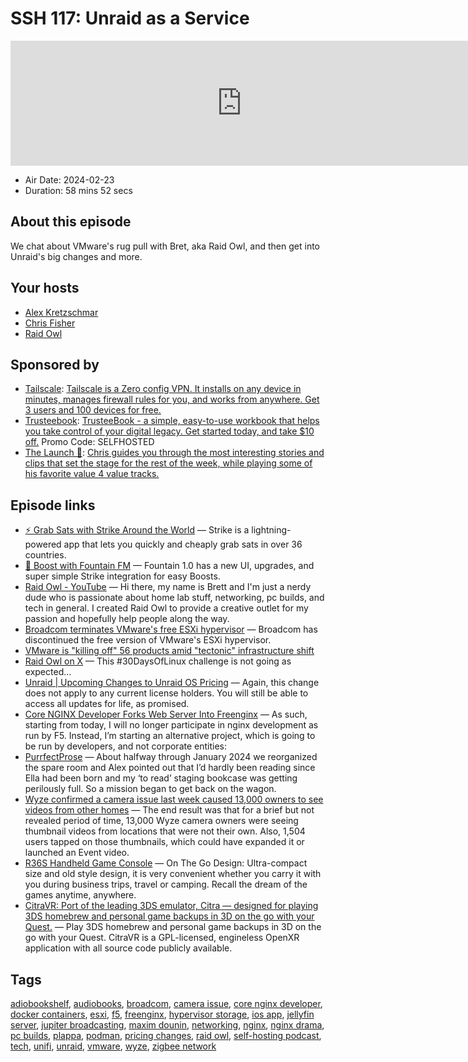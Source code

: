 # SSH 117: Unraid as a Service

<iframe src="https://player.fireside.fm/v2/dUlrHQih+zBHP6uIj?theme=dark" width="740" height="200" frameborder="0" scrolling="no"></iframe>

* Air Date: 2024-02-23
* Duration: 58 mins 52 secs

## About this episode

We chat about VMware's rug pull with Bret, aka Raid Owl, and then get into Unraid's big changes and more.

## Your hosts
* [Alex Kretzschmar](https://selfhosted.show/hosts/alexktz)
* [Chris Fisher](https://selfhosted.show/hosts/chrislas)
* [Raid Owl](https://selfhosted.show/guests/raidowl)

## Sponsored by

  * [Tailscale](http://tailscale.com/selfhosted): [Tailscale is a Zero config VPN. It installs on any device in minutes, manages firewall rules for you, and works from anywhere. Get 3 users and 100 devices for free. ](http://tailscale.com/selfhosted)
  * [Trusteebook](https://trusteebook.com/selfhosted): [TrusteeBook - a simple, easy-to-use workbook that helps you take control of your digital legacy. Get started today, and take $10 off.](https://trusteebook.com/selfhosted) Promo Code: SELFHOSTED
  * [The Launch 🚀](https://www.weeklylaunch.rocks/): [Chris guides you through the most interesting stories and clips that set the stage for the rest of the week, while playing some of his favorite value 4 value tracks. ](https://www.weeklylaunch.rocks/)



## Episode links

  * [⚡ Grab Sats with Strike Around the World](https://strike.me/download/ "⚡ Grab Sats with Strike Around the World") — Strike is a lightning-powered app that lets you quickly and cheaply grab sats in over 36 countries. 
  * [🎉 Boost with Fountain FM](https://www.fountain.fm/ "🎉 Boost with Fountain FM") — Fountain 1.0 has a new UI, upgrades, and super simple Strike integration for easy Boosts.
  * [Raid Owl - YouTube](https://www.youtube.com/@RaidOwl "Raid Owl - YouTube") — Hi there, my name is Brett and I'm just a nerdy dude who is passionate about home lab stuff, networking, pc builds, and tech in general. I created Raid Owl to provide a creative outlet for my passion and hopefully help people along the way. 
  * [Broadcom terminates VMware's free ESXi hypervisor](https://www.theregister.com/2024/02/13/broadcom_ends_free_esxi_vsphere/ "Broadcom terminates VMware's free ESXi hypervisor") — Broadcom has discontinued the free version of VMware's ESXi hypervisor.
  * [VMware is "killing off" 56 products amid "tectonic" infrastructure shift](https://www.thestack.technology/vmware-is-killing-off-56-products-including-vsphere-hypervisor-and-nsx/ "VMware is ")
  * [Raid Owl on X](https://twitter.com/RaidOwlTweets/status/1760323115953836138 "Raid Owl on X") — This #30DaysOfLinux challenge is not going as expected…
  * [Unraid | Upcoming Changes to Unraid OS Pricing](https://unraid.net/blog/pricing-change "Unraid | Upcoming Changes to Unraid OS Pricing") — Again, this change does not apply to any current license holders. You will still be able to access all updates for life, as promised. 
  * [Core NGINX Developer Forks Web Server Into Freenginx](https://www.phoronix.com/news/Nginx-Forked-To-Freenginx "Core NGINX Developer Forks Web Server Into Freenginx") — As such, starting from today, I will no longer participate in nginx development as run by F5. Instead, I’m starting an alternative project, which is going to be run by developers, and not corporate entities: 
  * [PurrfectProse](https://purrfectprose.com/ "PurrfectProse") — About halfway through January 2024 we reorganized the spare room and Alex pointed out that I’d hardly been reading since Ella had been born and my ‘to read’ staging bookcase was getting perilously full. So a mission began to get back on the wagon. 
  * [Wyze confirmed a camera issue last week caused 13,000 owners to see videos from other homes](https://www.neowin.net/news/wyze-confirmed-a-camera-issue-last-week-caused-13000-owners-to-see-videos-from-other-homes/ "Wyze confirmed a camera issue last week caused 13,000 owners to see videos from other homes") — The end result was that for a brief but not revealed period of time, 13,000 Wyze camera owners were seeing thumbnail videos from locations that were not their own. Also, 1,504 users tapped on those thumbnails, which could have expanded it or launched an Event video.
  * [R36S Handheld Game Console](https://www.amazon.com/EWDGOES-Handheld-Preinstalled-Emulator-Transparent/dp/B0CMJ9XC82?th=1 "R36S Handheld Game Console") — On The Go Design: Ultra-compact size and old style design, it is very convenient whether you carry it with you during business trips, travel or camping. Recall the dream of the games anytime, anywhere. 
  * [CitraVR: Port of the leading 3DS emulator, Citra — designed for playing 3DS homebrew and personal game backups in 3D on the go with your Quest.](https://github.com/amwatson/CitraVR "CitraVR: Port of the leading 3DS emulator, Citra — designed for playing 3DS homebrew and personal game backups in 3D on the go with your Quest.") — Play 3DS homebrew and personal game backups in 3D on the go with your Quest. CitraVR is a GPL-licensed, engineless OpenXR application with all source code publicly available. 



## Tags

[adiobookshelf](https://selfhosted.show/tags/adiobookshelf), [audiobooks](https://selfhosted.show/tags/audiobooks), [broadcom](https://selfhosted.show/tags/broadcom), [camera issue](https://selfhosted.show/tags/camera%20issue), [core nginx developer](https://selfhosted.show/tags/core%20nginx%20developer), [docker containers](https://selfhosted.show/tags/docker%20containers), [esxi](https://selfhosted.show/tags/esxi), [f5](https://selfhosted.show/tags/f5), [freenginx](https://selfhosted.show/tags/freenginx), [hypervisor storage](https://selfhosted.show/tags/hypervisor%20storage), [ios app](https://selfhosted.show/tags/ios%20app), [jellyfin server](https://selfhosted.show/tags/jellyfin%20server), [jupiter broadcasting](https://selfhosted.show/tags/jupiter%20broadcasting), [maxim dounin](https://selfhosted.show/tags/maxim%20dounin), [networking](https://selfhosted.show/tags/networking), [nginx](https://selfhosted.show/tags/nginx), [nginx drama](https://selfhosted.show/tags/nginx%20drama), [pc builds](https://selfhosted.show/tags/pc%20builds), [plappa](https://selfhosted.show/tags/plappa), [podman](https://selfhosted.show/tags/podman), [pricing changes](https://selfhosted.show/tags/pricing%20changes), [raid owl](https://selfhosted.show/tags/raid%20owl), [self-hosting podcast](https://selfhosted.show/tags/self-hosting%20podcast), [tech](https://selfhosted.show/tags/tech), [unifi](https://selfhosted.show/tags/unifi), [unraid](https://selfhosted.show/tags/unraid), [vmware](https://selfhosted.show/tags/vmware), [wyze](https://selfhosted.show/tags/wyze), [zigbee network](https://selfhosted.show/tags/zigbee%20network)